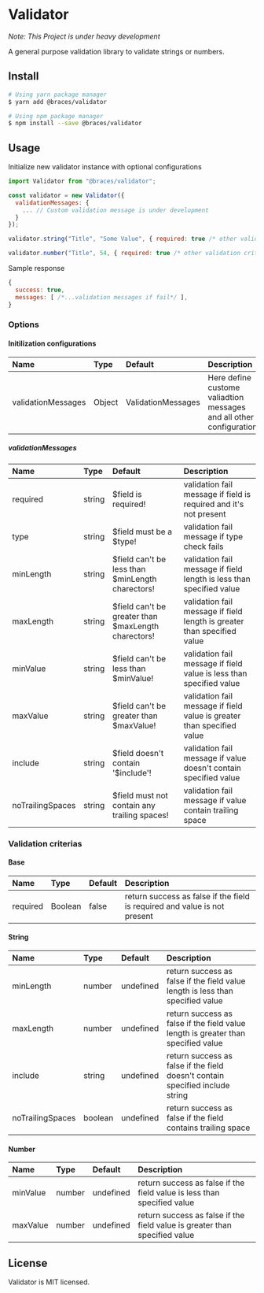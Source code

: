# Validator
*Note: This Project is under heavy development*

A general purpose validation library to validate strings or numbers.

## Install
  ```bash
  # Using yarn package manager
  $ yarn add @braces/validator

  # Using npm package manager
  $ npm install --save @braces/validator
  ```

## Usage
Initialize new validator instance with optional configurations

  ```javascript
  import Validator from "@braces/validator";

  const validator = new Validator({
    validationMessages: {
      ... // Custom validation message is under development
    }
  });

  validator.string("Title", "Some Value", { required: true /* other validation criteria*/ })

  validator.number("Title", 54, { required: true /* other validation criteria*/ })
  ```

  Sample response

  ```javascript
  {
    success: true,
    messages: [ /*...validation messages if fail*/ ],
  }
  ```

### Options
#### Initilization configurations
| Name                                               | Type     | Default  | Description                                                                                                                                                                              |
| :------------------------------------------------- | :------- | :------- | :--------------------------------------------------------------------------------------------------------------------------------------------------------------------------------------- |
|validationMessages|Object|ValidationMessages|Here define custome valiadtion messages and all other configurations

##### validationMessages
| Name                                               | Type     | Default  | Description                                                                                                                                                                              |
| :------------------------------------------------- | :------- | :------- | :--------------------------------------------------------------------------------------------------------------------------------------------------------------------------------------- |
|required|string|$field is required!|validation fail message if field is required and it's not present|
|type|string|$field must be a $type!|validation fail message if type check fails|
|minLength|string|$field can't be less than $minLength charectors!|validation fail message if field length is less than specified value|
|maxLength|string|$field can't be greater than $maxLength charectors!|validation fail message if field length is greater than specified value|
|minValue|string|$field can't be less than $minValue!|validation fail message if field value is less than specified value|
|maxValue|string|$field can't be greater than $maxValue!|validation fail message if field value is greater than specified value|
|include|string|\$field doesn't contain '$include'!|validation fail message if value doesn't contain specified value|
|noTrailingSpaces|string|\$field must not contain any trailing spaces!|validation fail message if value contain trailing space|

### Validation criterias
#### Base
| Name                                               | Type     | Default  | Description                                                                                                                                                                              |
| :------------------------------------------------- | :------- | :------- | :--------------------------------------------------------------------------------------------------------------------------------------------------------------------------------------- |
|required|Boolean|false|return success as false if the field is required and value is not present|

#### String
| Name                                               | Type     | Default  | Description                                                                                                                                                                              |
| :------------------------------------------------- | :------- | :------- | :--------------------------------------------------------------------------------------------------------------------------------------------------------------------------------------- |
|minLength|number|undefined|return success as false if the field value length is less than specified value|
|maxLength|number|undefined|return success as false if the field value length is greater than specified value|
|include|string|undefined|return success as false if the field doesn't contain specified include string|
|noTrailingSpaces|boolean|undefined|return success as false if the field contains trailing space|

#### Number
| Name                                               | Type     | Default  | Description                                                                                                                                                                              |
| :------------------------------------------------- | :------- | :------- | :--------------------------------------------------------------------------------------------------------------------------------------------------------------------------------------- |
|minValue|number|undefined|return success as false if the field value is less than specified value|
|maxValue|number|undefined|return success as false if the field value is greater than specified value|



## License

Validator is MIT licensed.